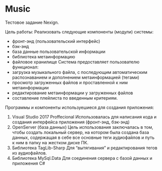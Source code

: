 # Music
Тестовое задание Nexign.

Цель работы:
Реализовать следующие компоненты (модули) системы:
- фронт-энд (пользовательский интерфейс)
- бэк-энд
- база данные пользовательской информации
- библиотека метаинформацию
- файловое хранилище
Система предоставляет пользователю функционал:
- загрузка музыкального файла, с последующим автоматическим распознаванием и дополнением метаинформацией (тегами)
- просмотр загруженных файлов и проставленной к ним метаинформации
- редактирование метаинформации у загруженных файлов
- составление плейлиста по введенным критериям.










Программы и компоненты используешиеся для создания приложения:
1)	Visual Studio 2017 Proffecional
Использовалась для написания кода и создания интерфейса приложения (фронт-энд, бэк-энд)
2)	OpenServer (база данных)
Цель использования заключалась в том, чтобы создать локальный сервер, на котором была создана база данных, содержащая в себе все основные теги аудиофайлов и путь к ним в папку на жестком диске ПК.
3)	Библиотека TagLib-Sharp
Для “вытягивания” и редактирования тегов из аудиофайлов.
4)	Библиотека MySql.Data
Для соединения сервера с базой данных и приложения C#



